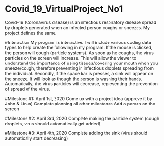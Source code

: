 # Covid_19_VirtualProject_No1

Covid-19 (Coronavirus disease) is an infectious respiratory disease spread by droplets generated when an infected person coughs or sneezes. My project defines the same.

#Interaction
My program is interactive. I will include various coding data types to help create the following in my program. If the mouse is clicked, the person will cough (particle systems). As soon as he coughs, the virus particles on the screen will increase. This will allow the viewer to understand the importance of using tissues/covering your mouth when you sneeze/cough, therefore preventing in infectious droplets spreading from the individual. Secondly, if the space bar is presses, a sink will appear on the sneeze. It will look as though the person is washing their hands. Automatically, the virus particles will decrease, representing the prevention of spread of the virus.

#Milestone #1: April 1st, 2020
Come up with a project idea (approve it by John & Linus)
Complete planning all other milestones
Add a person on the screen

#Milestone #2: April 3rd, 2020
Complete making the particle system (cough droplets, virus should automatically get added)

#Milestone #3: April 4th, 2020
Complete adding the sink (virus should automatically start decreasing)
